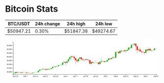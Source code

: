# Bitcoin Stats

BTC/USDT|24h change|24h high|24h low|
|---|---|---|---|
|$50947.21|0.30%|$51847.38|$49274.67|

<img src="./chart.svg">
